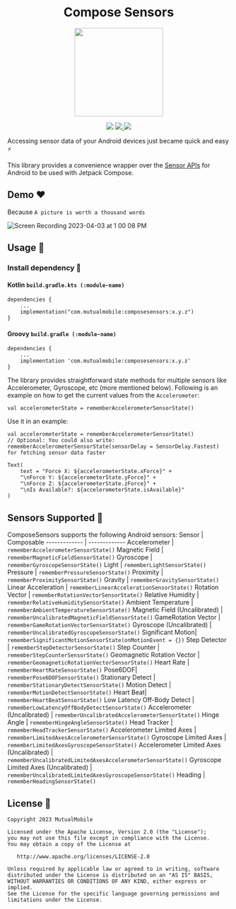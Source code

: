 <h1 align="center">Compose Sensors</h1>

<p align="center">
  <img width="200" src="https://raw.githubusercontent.com/mutualmobile/ComposeSensors/main/art/thumnail.png">
</p>

<p align="center">
    <img src="https://img.shields.io/badge/Kotlin-0095D5?&style=for-the-badge&logo=kotlin&logoColor=white">
    <a href="https://oss.sonatype.org/#nexus-search;gav~com.mutualmobile~composesensors~~~">
        <img src="https://img.shields.io/nexus/r/com.mutualmobile/composesensors?server=https%3A%2F%2Foss.sonatype.org&style=for-the-badge">
    </a>
    <a href="https://androidweekly.net/issues/issue-575">
        <img src="https://img.shields.io/badge/575-brightgreen?style=for-the-badge&label=Android%20Weekly">
    </a>
</p>

Accessing sensor data of your Android devices just became quick and easy ⚡️

This library provides a convenience wrapper over the [Sensor APIs](https://developer.android.com/guide/topics/sensors/sensors_overview) for Android to be used with Jetpack Compose.

## Demo ❤️
Because `A picture is worth a thousand words`

![Screen Recording 2023-04-03 at 1 00 08 PM](https://user-images.githubusercontent.com/89389061/229441943-6339d18f-c704-4d92-9fe8-28c2fd94fdeb.gif)

## Usage 🚀
### Install dependency 📲
#### Kotlin `build.gradle.kts (:module-name)`
```
dependencies {
    ...
    implementation("com.mutualmobile:composesensors:x.y.z")
}
```
#### Groovy `build.gradle (:module-name)`
```
dependencies {
    ...
    implementation 'com.mutualmobile:composesensors:x.y.z'
}
```

The library provides straightforward state methods for multiple sensors like Accelerometer, Gyroscope, etc (more mentioned below). Following is an example on how to get the current values from the `Accelerometer`:
```
val accelerometerState = rememberAccelerometerSensorState()
```
Use it in an example:
```
val accelerometerState = rememberAccelerometerSensorState()
// Optional: You could also write: rememberAccelerometerSensorState(sensorDelay = SensorDelay.Fastest) for fetching sensor data faster

Text(
    text = "Force X: ${accelerometerState.xForce}" +
    "\nForce Y: ${accelerometerState.yForce}" +
    "\nForce Z: ${accelerometerState.zForce}" +
    "\nIs Available?: ${accelerometerState.isAvailable}"
)
```

## Sensors Supported 📱
ComposeSensors supports the following Android sensors:
Sensor | Composable
------------- | -------------
Accelerometer | `rememberAccelerometerSensorState()`
Magnetic Field | `rememberMagneticFieldSensorState()`
Gyroscope | `rememberGyroscopeSensorState()`
Light  | `rememberLightSensorState()`
Pressure | `rememberPressureSensorState()`
Proximity | `rememberProximitySensorState()`
Gravity | `rememberGravitySensorState()`
Linear Acceleration | `rememberLinearAccelerationSensorState()`
Rotation Vector | `rememberRotationVectorSensorState()`
Relative Humidity | `rememberRelativeHumiditySensorState()`
Ambient Temperature | `rememberAmbientTemperatureSensorState()`
Magnetic Field (Uncalibrated)️ | `rememberUncalibratedMagneticFieldSensorState()`
GameRotation Vector | `rememberGameRotationVectorSensorState()`
Gyroscope (Uncalibrated) | `rememberUncalibratedGyroscopeSensorState()`
Significant Motion| `rememberSignificantMotionSensorState(onMotionEvent = {})`
Step Detector | `rememberStepDetectorSensorState()`
Step Counter | `rememberStepCounterSensorState()`
Geomagnetic Rotation Vector | `rememberGeomagneticRotationVectorSensorState()`
Heart Rate | `rememberHeartRateSensorState()`
Pose6DOF| `rememberPose6DOFSensorState()`
Stationary Detect | `rememberStationaryDetectSensorState()`
Motion Detect | `rememberMotionDetectSensorState()`
Heart Beat| `rememberHeartBeatSensorState()`
Low Latency Off-Body Detect | `rememberLowLatencyOffBodyDetectSensorState()`
Accelerometer (Uncalibrated) | `rememberUncalibratedAccelerometerSensorState()`
Hinge Angle | `rememberHingeAngleSensorState()`
Head Tracker | `rememberHeadTrackerSensorState()`
Accelerometer Limited Axes | `rememberLimitedAxesAccelerometerSensorState()`
Gyroscope Limited Axes | `rememberLimitedAxesGyroscopeSensorState()`
Accelerometer Limited Axes (Uncalibrated) | `rememberUncalibratedLimitedAxesAccelerometerSensorState()`
Gyroscope Limited Axes (Uncalibrated) | `rememberUncalibratedLimitedAxesGyroscopeSensorState()`
Heading | `rememberHeadingSensorState()`

## License 🔖
```
Copyright 2023 MutualMobile

Licensed under the Apache License, Version 2.0 (the "License");
you may not use this file except in compliance with the License.
You may obtain a copy of the License at

   http://www.apache.org/licenses/LICENSE-2.0

Unless required by applicable law or agreed to in writing, software
distributed under the License is distributed on an "AS IS" BASIS,
WITHOUT WARRANTIES OR CONDITIONS OF ANY KIND, either express or implied.
See the License for the specific language governing permissions and
limitations under the License.
```
